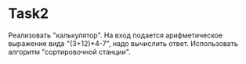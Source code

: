 # Task2
 Реализовать "калькулятор". На вход подается арифметическое выражение вида "(3+12)*4-7", надо вычислить ответ. Использовать алгоритм "сортировочной станции".
